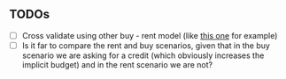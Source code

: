 ## TODOs
- [ ] Cross validate using other buy - rent model (like [this one](https://my.causal.app/models/191997/edit) for example)
- [ ] Is it far to compare the rent and buy scenarios, given that in the buy scenario we are asking for a credit (which obviously increases the implicit budget) and in the rent scenario we are not?
